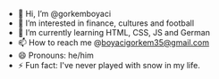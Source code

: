 - 👋 Hi, I’m @gorkemboyaci
- 👀 I’m interested in finance, cultures and football
- 🌱 I’m currently learning HTML, CSS, JS and German
- 📫 How to reach me @boyacigorkem35@gmail.com
- 😄 Pronouns: he/him
- ⚡ Fun fact: I've never played with snow in my life.

<!---
gorkemboyaci/gorkemboyaci is a ✨ special ✨ repository because its `README.md` (this file) appears on your GitHub profile.
You can click the Preview link to take a look at your changes.
--->
